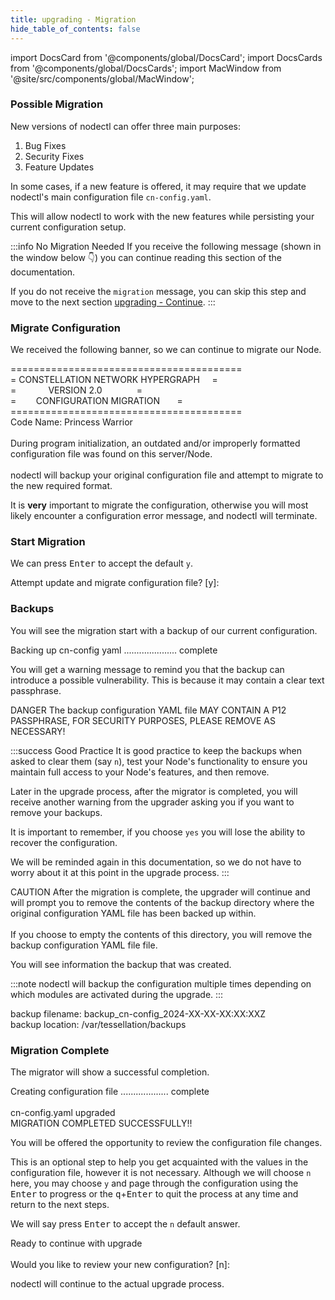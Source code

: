 ```yaml
---
title: upgrading - Migration
hide_table_of_contents: false
---
```

<intro-end />

import DocsCard from '@components/global/DocsCard';
import DocsCards from '@components/global/DocsCards';
import MacWindow from '@site/src/components/global/MacWindow';

<head>
  <title>Constellation Network Automation with nodectl</title>
  <meta
    name="description"
    content="Constellation Network Automation - Upgrade Tessellation with nodectl"
  />
</head>

### Possible Migration

New versions of nodectl can offer three main purposes:
1. Bug Fixes
2. Security Fixes
3. Feature Updates

In some cases, if a new feature is offered, it may require that we update nodectl's main configuration file `cn-config.yaml`.  

This will allow nodectl to work with the new features while persisting your current configuration setup.

:::info No Migration Needed
If you receive the following message (shown in the window below 👇) you can continue reading this section of the documentation.

If you do not receive the `migration` message, you can skip this step and move to the next section [upgrading - Continue](/validate/automated/upgrade/nodectlUpgradeStart2).
:::

### Migrate Configuration

We received the following banner, so we can continue to migrate our Node.

<MacWindow>
  ========================================<br />
  =   CONSTELLATION NETWORK HYPERGRAPH&nbsp;&nbsp;&nbsp;&nbsp;&nbsp;=<br />
  = &nbsp;&nbsp;&nbsp;&nbsp;&nbsp;&nbsp;&nbsp;&nbsp;&nbsp;&nbsp;&nbsp;&nbsp;VERSION 2.0&nbsp;&nbsp;&nbsp;&nbsp;&nbsp;&nbsp;&nbsp;&nbsp;&nbsp;&nbsp;&nbsp;&nbsp;&nbsp;&nbsp;=<br />
  =&nbsp;&nbsp;&nbsp;&nbsp;&nbsp;&nbsp;&nbsp;&nbsp;CONFIGURATION MIGRATION&nbsp;&nbsp;&nbsp;&nbsp;&nbsp;&nbsp;&nbsp;=<br />
  ========================================<br />
  Code Name: Princess Warrior<br />
  <br />
  During program initialization, an outdated and/or improperly formatted configuration file
  was found on this server/Node.  <br />
  <br />
  nodectl will backup your original configuration file and attempt to migrate to the new required
  format.  
</MacWindow>

It is **very** important to migrate the configuration, otherwise you will most likely encounter a configuration error message, and nodectl will terminate.

### Start Migration

We can press <kbd>Enter</kbd> to accept the default `y`.

<MacWindow>
  Attempt update and migrate configuration file? [y]: 
</MacWindow>

### Backups

You will see the migration start with a backup of our current configuration.

<MacWindow>
Backing up cn-config yaml ..................... complete
</MacWindow>

You will get a warning message to remind you that the backup can introduce a possible vulnerability. This is because it may contain a clear text passphrase.

<MacWindow>
DANGER  The backup configuration YAML file MAY CONTAIN A P12 PASSPHRASE, FOR SECURITY PURPOSES, PLEASE REMOVE AS NECESSARY!
</MacWindow>

:::success Good Practice 
It is good practice to keep the backups when asked to clear them (say `n`), test your Node's functionality to ensure you maintain full access to your Node's features, and then remove.

Later in the upgrade process, after the migrator is completed, you will receive another warning from the upgrader asking you if you want to remove your backups.  

It is important to remember, if you choose `yes` you will lose the ability to recover the configuration.

We will be reminded again in this documentation, so we do not have to worry about it at this point in the upgrade process.
:::

<MacWindow>
CAUTION  After the migration is complete, the upgrader will continue and will prompt you to remove the contents of the backup directory where the original configuration YAML file has been backed up within.<br />
<br />
If you choose to empty the contents of this directory, you will remove the backup configuration YAML file file.
</MacWindow>

You will see information the backup that was created.

:::note
nodectl will backup the configuration multiple times depending on which modules are activated during the upgrade.
:::

<MacWindow>
backup filename: backup_cn-config_2024-XX-XX-XX:XX:XXZ<br />
backup location: /var/tessellation/backups<br />
</MacWindow>

### Migration Complete

The migrator will show a successful completion.

<MacWindow>
Creating configuration file ................... complete<br />
<br />
cn-config.yaml upgraded<br />
MIGRATION COMPLETED SUCCESSFULLY!!
</MacWindow>

You will be offered the opportunity to review the configuration file changes. 

This is an optional step to help you get acquainted with the values in the configuration file, however it is not necessary.  Although we will choose `n` here, you may choose `y` and page through the configuration using the <kbd>Enter</kbd> to progress or the <kbd>q</kbd>+<kbd>Enter</kbd> to quit the process at any time and return to the next steps.

We will say press <kbd>Enter</kbd> to accept the `n` default answer.

<MacWindow>
Ready to continue with upgrade<br />
<br />
Would you like to review your new configuration? [n]:<br />
</MacWindow>

nodectl will continue to the actual upgrade process.